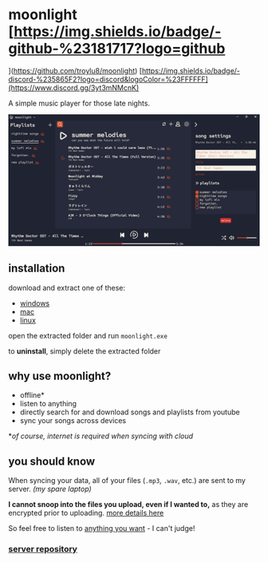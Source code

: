 <link rel="shortcut icon" type="image/x-icon" href="public/resources/other/moonlight.ico?">

# moonlight [https://img.shields.io/badge/-github-%23181717?logo=github
](https://github.com/troylu8/moonlight) [https://img.shields.io/badge/-discord-%235865F2?logo=discord&logoColor=%23FFFFFF](https://www.discord.gg/3yt3mNMcnK)

A simple music player for those late nights.

<img src="readme-resources/preview.png" alt="app preview" width="750px">

## installation

download and extract one of these:
 - [windows](readme-resources/moonlight-windows.zip)
 - [mac](readme-resources/moonlight-mac.zip)
 - [linux](readme-resources/moonlight-linux.zip)

open the extracted folder and run `moonlight.exe`

to **uninstall**, simply delete the extracted folder

## why use moonlight?

 - offline*
 - listen to anything
 - directly search for and download songs and playlists from youtube 
 - sync your songs across devices

**of course, internet is required when syncing with cloud*

## you should know
When syncing your data, all of your files (`.mp3`, `.wav`, etc.) are sent to my server. *(my spare laptop)*

**I cannot snoop into the files you upload, even if I wanted to,** as they are encrypted prior to uploading. [more details here](readme-resources/privacy.md)

So feel free to listen to [anything you want](https://www.youtube.com/watch?v=lrbOiYrMSPk) - I can't judge! 

### [server repository](https://github.com/troylu8/moonlight-server) 